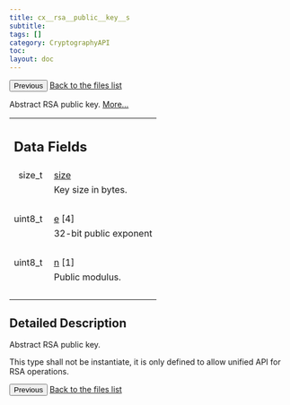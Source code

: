```yaml
---
title: cx__rsa__public__key__s
subtitle:
tags: []
category: CryptographyAPI
toc:
layout: doc
---
```


<button class="uk-button uk-button-default uk-button-small uk-margin-medium-top" onclick="history.back()">Previous</button>
<a class="uk-button uk-button-default uk-button-small uk-margin-medium-top crypto-button" href="../../crypto-api/files">Back to the files list</a>


<p>Abstract RSA public key.  
 <a href="../cx__rsa__public__key__s#details">More...</a></p>
<table class="memberdecls">
<tr class="heading"><td colspan="2"><h2 class="groupheader"><a name="pub-attribs"></a>
Data Fields</h2></td></tr>
<tr class="memitem:a854352f53b148adc24983a58a1866d66"><td class="memItemLeft" align="right" valign="top"><a id="a854352f53b148adc24983a58a1866d66"></a>
size_t&#160;</td><td class="memItemRight" valign="bottom"><a class="el" href="../cx__rsa__public__key__s#a854352f53b148adc24983a58a1866d66">size</a></td></tr>
<tr class="memdesc:a854352f53b148adc24983a58a1866d66"><td class="mdescLeft">&#160;</td><td class="mdescRight">Key size in bytes. <br /></td></tr>
<tr class="separator:a854352f53b148adc24983a58a1866d66"><td class="memSeparator" colspan="2">&#160;</td></tr>
<tr class="memitem:ad90f590a0bcffdfe57f54124e27e5a17"><td class="memItemLeft" align="right" valign="top"><a id="ad90f590a0bcffdfe57f54124e27e5a17"></a>
uint8_t&#160;</td><td class="memItemRight" valign="bottom"><a class="el" href="../cx__rsa__public__key__s#ad90f590a0bcffdfe57f54124e27e5a17">e</a> [4]</td></tr>
<tr class="memdesc:ad90f590a0bcffdfe57f54124e27e5a17"><td class="mdescLeft">&#160;</td><td class="mdescRight">32-bit public exponent <br /></td></tr>
<tr class="separator:ad90f590a0bcffdfe57f54124e27e5a17"><td class="memSeparator" colspan="2">&#160;</td></tr>
<tr class="memitem:a0c9d3bf71f73955f665fda627b9d3ad4"><td class="memItemLeft" align="right" valign="top"><a id="a0c9d3bf71f73955f665fda627b9d3ad4"></a>
uint8_t&#160;</td><td class="memItemRight" valign="bottom"><a class="el" href="../cx__rsa__public__key__s#a0c9d3bf71f73955f665fda627b9d3ad4">n</a> [1]</td></tr>
<tr class="memdesc:a0c9d3bf71f73955f665fda627b9d3ad4"><td class="mdescLeft">&#160;</td><td class="mdescRight">Public modulus. <br /></td></tr>
<tr class="separator:a0c9d3bf71f73955f665fda627b9d3ad4"><td class="memSeparator" colspan="2">&#160;</td></tr>
</table>
<a name="details" id="details"></a>

## Detailed Description

<div class="textblock"><p>Abstract RSA public key. </p>
<p>This type shall not be instantiate, it is only defined to allow unified API for RSA operations. </p>
<button class="uk-button uk-button-default uk-button-small uk-margin-medium-top" onclick="history.back()">Previous</button>
<a class="uk-button uk-button-default uk-button-small uk-margin-medium-top crypto-button" href="../../crypto-api/files">Back to the files list</a>
